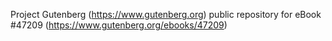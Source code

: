 Project Gutenberg (https://www.gutenberg.org) public repository for eBook #47209 (https://www.gutenberg.org/ebooks/47209)

